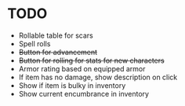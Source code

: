 # TODO

* Rollable table for scars
* Spell rolls
* ~~Button for advancement~~
* ~~Button for rolling for stats for new characters~~
* Armor rating based on equipped armor
* If item has no damage, show description on click
* Show if item is bulky in inventory
* Show current encumbrance in inventory
